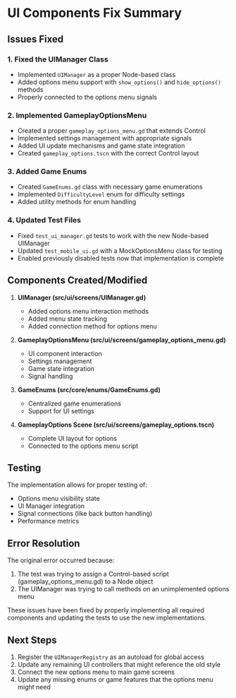 # UI Components Fix Summary

## Issues Fixed

### 1. Fixed the UIManager Class
- Implemented `UIManager` as a proper Node-based class
- Added options menu support with `show_options()` and `hide_options()` methods
- Properly connected to the options menu signals

### 2. Implemented GameplayOptionsMenu
- Created a proper `gameplay_options_menu.gd` that extends Control
- Implemented settings management with appropriate signals
- Added UI update mechanisms and game state integration
- Created `gameplay_options.tscn` with the correct Control layout

### 3. Added Game Enums
- Created `GameEnums.gd` class with necessary game enumerations 
- Implemented `DifficultyLevel` enum for difficulty settings
- Added utility methods for enum handling

### 4. Updated Test Files
- Fixed `test_ui_manager.gd` tests to work with the new Node-based UIManager
- Updated `test_mobile_ui.gd` with a MockOptionsMenu class for testing
- Enabled previously disabled tests now that implementation is complete

## Components Created/Modified

1. **UIManager (src/ui/screens/UIManager.gd)**
   - Added options menu interaction methods
   - Added menu state tracking
   - Added connection method for options menu

2. **GameplayOptionsMenu (src/ui/screens/gameplay_options_menu.gd)**
   - UI component interaction
   - Settings management
   - Game state integration
   - Signal handling

3. **GameEnums (src/core/enums/GameEnums.gd)**
   - Centralized game enumerations
   - Support for UI settings

4. **GameplayOptions Scene (src/ui/screens/gameplay_options.tscn)**
   - Complete UI layout for options
   - Connected to the options menu script

## Testing

The implementation allows for proper testing of:
- Options menu visibility state
- UI Manager integration
- Signal connections (like back button handling)
- Performance metrics

## Error Resolution

The original error occurred because:
1. The test was trying to assign a Control-based script (gameplay_options_menu.gd) to a Node object
2. The UIManager was trying to call methods on an unimplemented options menu

These issues have been fixed by properly implementing all required components and updating the tests to use the new implementations.

## Next Steps

1. Register the `UIManagerRegistry` as an autoload for global access
2. Update any remaining UI controllers that might reference the old style
3. Connect the new options menu to main game screens
4. Update any missing enums or game features that the options menu might need 